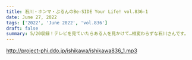 ```yaml
---
title: 石川・ホンマ・ぶるんのBe-SIDE Your Life! vol.836-1
date: June 27, 2022
tags: ['2022', 'June 2022', 'vol.836']
draft: false
summary: 5/20収録！テレビを見ていたらある人を見かけて…相変わらずな石川さんです。
---
```


http://project-phi.ddo.jp/ishikawa/ishikawa836_1.mp3